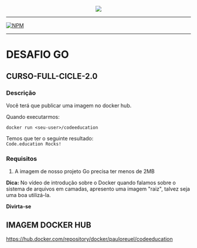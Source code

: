 <p align="center">
  <a href="https://www.instagram.com/devfullcycle/" target="blank"><img src="https://fullcycle.com.br/wp-content/themes/fullcycle-blog/application/img/logo-fullcycle.png"/></a>
</p>


<HR WIDTH=100%>

[![NPM](https://img.shields.io/npm/l/react)](https://github.com/PauloAlecio/Curso-FullCicle-2.0/blob/main/LICENSE) 


<HR WIDTH=100%>

# DESAFIO GO

## CURSO-FULL-CICLE-2.0

### Descrição

Você terá que publicar uma imagem no docker hub.

Quando executarmos:
~~~
docker run <seu-user>/codeeducation
~~~

Temos que ter o seguinte resultado:  
`Code.education Rocks!`

### Requisitos

1. A imagem de nosso projeto Go precisa ter menos de 2MB

**Dica:** No vídeo de introdução sobre o Docker quando falamos sobre o sistema de arquivos em camadas, apresento uma imagem "raiz", talvez seja uma boa utilizá-la.

**Divirta-se**

## IMAGEM DOCKER HUB
<https://hub.docker.com/repository/docker/pauloreuel/codeeducation>  





